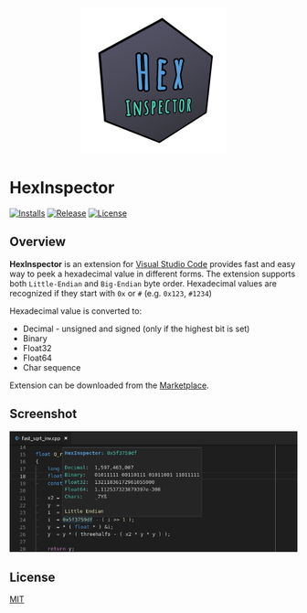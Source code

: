 <div align='center'>
  <img src='images/icon.png'>
</div>

# HexInspector

[![Installs](https://img.shields.io/visual-studio-marketplace/i/mateuszchudyk.hexinspector.svg?colorB=blue&style=for-the-badge)](https://marketplace.visualstudio.com/items?itemName=mateuszchudyk.hexinspector)
[![Release](https://img.shields.io/github/release/mateuszchudyk/vscode-hexinspector.svg?colorB=blue&style=for-the-badge)](https://github.com/mateuszchudyk/vscode-hexinspector/releases)
[![License](https://img.shields.io/badge/LIcense-MIT-blue.svg?colorB=blue&style=for-the-badge)](./LICENSE)

## Overview

**HexInspector** is an extension for [Visual Studio Code] provides fast and easy way to peek a hexadecimal value in different forms. The extension supports both `Little-Endian` and `Big-Endian` byte order. Hexadecimal values are recognized if they start with `0x` or `#` (e.g. `0x123`, `#1234`)

Hexadecimal value is converted to:
  - Decimal - unsigned and signed (only if the highest bit is set)
  - Binary
  - Float32
  - Float64
  - Char sequence

Extension can be downloaded from the [Marketplace].

## Screenshot

![](images/screenshot.png)

## License

[MIT]



[Visual Studio Code]: https://code.visualstudio.com/
[Marketplace]: https://marketplace.visualstudio.com/items?itemName=mateuszchudyk.hexinspector
[MIT]: LICENSE
